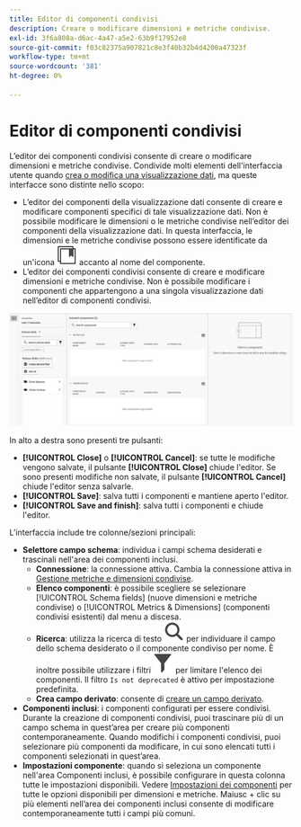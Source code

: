 ```yaml
---
title: Editor di componenti condivisi
description: Creare o modificare dimensioni e metriche condivise.
exl-id: 3f6a808a-d6ac-4a47-a5e2-63b9f17952e8
source-git-commit: f03c82375a907821c8e3f40b32b4d4200a47323f
workflow-type: tm+mt
source-wordcount: '381'
ht-degree: 0%

---
```


# Editor di componenti condivisi

L’editor dei componenti condivisi consente di creare o modificare dimensioni e metriche condivise. Condivide molti elementi dell&#39;interfaccia utente quando [crea o modifica una visualizzazione dati](/help/data-views/create-dataview.md), ma queste interfacce sono distinte nello scopo:

* L’editor dei componenti della visualizzazione dati consente di creare e modificare componenti specifici di tale visualizzazione dati. Non è possibile modificare le dimensioni o le metriche condivise nell’editor dei componenti della visualizzazione dati. In questa interfaccia, le dimensioni e le metriche condivise possono essere identificate da un&#39;icona ![Componente condiviso](/help/assets/icons/CCLibrary.svg) accanto al nome del componente.
* L’editor dei componenti condivisi consente di creare e modificare dimensioni e metriche condivise. Non è possibile modificare i componenti che appartengono a una singola visualizzazione dati nell’editor di componenti condivisi.

![Schermata dell&#39;editor componenti](assets/component-editor.png)

In alto a destra sono presenti tre pulsanti:

* **[!UICONTROL Close]** o **[!UICONTROL Cancel]**: se tutte le modifiche vengono salvate, il pulsante **[!UICONTROL Close]** chiude l&#39;editor. Se sono presenti modifiche non salvate, il pulsante **[!UICONTROL Cancel]** chiude l&#39;editor senza salvarle.
* **[!UICONTROL Save]**: salva tutti i componenti e mantiene aperto l&#39;editor.
* **[!UICONTROL Save and finish]**: salva tutti i componenti e chiude l&#39;editor.

L’interfaccia include tre colonne/sezioni principali:

* **Selettore campo schema**: individua i campi schema desiderati e trascinali nell&#39;area dei componenti inclusi.
   * **Connessione**: la connessione attiva. Cambia la connessione attiva in [Gestione metriche e dimensioni condivise](smd-overview.md).
   * **Elenco componenti**: è possibile scegliere se selezionare [!UICONTROL Schema fields] (nuove dimensioni e metriche condivise) o [!UICONTROL Metrics & Dimensions] (componenti condivisi esistenti) dal menu a discesa.
   * **Ricerca**: utilizza la ricerca di testo ![icona di ricerca](/help/assets/icons/Search.svg) per individuare il campo dello schema desiderato o il componente condiviso per nome. È inoltre possibile utilizzare i filtri ![icona filtro](/help/assets/icons/Filter.svg) per limitare l&#39;elenco dei componenti. Il filtro `Is not deprecated` è attivo per impostazione predefinita.
   * **Crea campo derivato**: consente di [creare un campo derivato](/help/data-views/derived-fields/derived-fields.md).
* **Componenti inclusi**: i componenti configurati per essere condivisi. Durante la creazione di componenti condivisi, puoi trascinare più di un campo schema in quest’area per creare più componenti contemporaneamente. Quando modifichi i componenti condivisi, puoi selezionare più componenti da modificare, in cui sono elencati tutti i componenti selezionati in quest’area.
* **Impostazioni componente**: quando si seleziona un componente nell&#39;area Componenti inclusi, è possibile configurare in questa colonna tutte le impostazioni disponibili. Vedere [Impostazioni dei componenti](/help/data-views/component-settings/overview.md) per tutte le opzioni disponibili per dimensioni e metriche. Maiusc + clic su più elementi nell’area dei componenti inclusi consente di modificare contemporaneamente tutti i campi più comuni.
